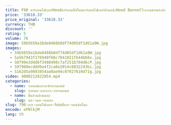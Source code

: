 ```yaml
---
title: F90 คาร์บอนไฟเบอร์Hoodคาร์บอนVสไตล์คาร์บอนไฟเบอร์ด้านหน้าHood BonnetโรงงานขายตรงสําหรับBMW F90 M5 G30 5 Series Refit
price: '33618.33'
price_original: '33618.33'
currency: THB
discount: ''
rating: 5
volume: 76
image: S9b5659a16de8468b8df74d05df1d61a9W.jpg
images:
  - S9b5659a16de8468b8df74d05df1d61a9W.jpg
  - Sa5b7943f176940f68c7841021fb44b68x.jpg
  - S0f99e3d4d6f3488498c7af251b704d6cP.jpg
  - S97960ecddd9a4f2ca6e2014c6032243bi.jpg
  - S162d5a9893854aa0ae94c07027610d71g.jpg
video: 4000212822854.mp4
categories:
  - name: รถยนต์และรถจักรยานยนต์
    slug: รถยนต-และรถจ-กรยานยนต
  - name: ชิ้นส่วนด้านนอก
    slug: นส-วนด-านนอก
slug: f90-คาร-บอนไฟเบอร-hoodคาร-บอนvสไตล
encode: oFNlkjM
lang: th
---
```

  